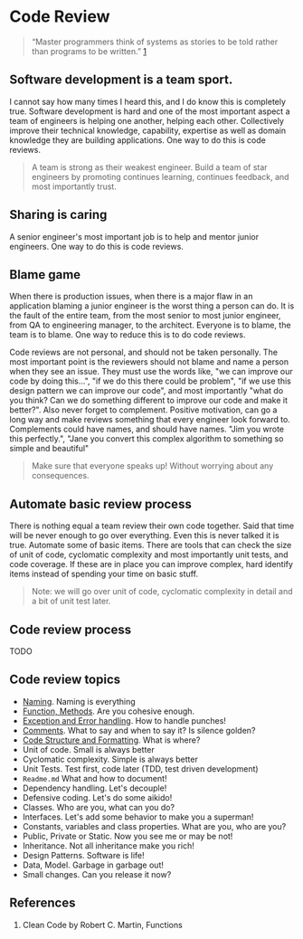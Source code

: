 # Code Review

> “Master programmers think of systems as stories to be told rather than programs to be written.” [1](#cite01)

## Software development is a team sport.
I cannot say how many times I heard this, and I do know this is completely true. Software development is hard and one of the most important aspect a team of engineers is helping one another, helping each other. Collectively improve their technical knowledge, capability, expertise as well as domain knowledge they are building applications. One way to do this is code reviews.

> A team is strong as their weakest engineer. Build a team of star engineers by promoting continues learning, continues feedback, and most importantly trust.

## Sharing is caring
A senior engineer's most important job is to help and mentor junior engineers. One way to do this is code reviews.

## Blame game
When there is production issues, when there is a major flaw in an application blaming a junior engineer is the worst thing a person can do. It is the fault of the entire team, from the most senior to most junior engineer, from QA to engineering manager, to the architect. Everyone is to blame, the team is to blame. One way to reduce this is to do code reviews.

Code reviews are not personal, and should not be taken personally. The most important point is the reviewers should not blame and name a person when they see an issue. They must use the words like, "we can improve our code by doing this...", "if we do this there could be problem", "if we use this design pattern we can improve our code", and most importantly "what do you think? Can we do something different to improve our code and make it better?". Also never forget to complement. Positive motivation, can go a long way and make reviews something that every engineer look forward to. Complements could have names, and should have names. "Jim you wrote this perfectly.", "Jane you convert this complex algorithm to something so simple and beautiful"

> Make sure that everyone speaks up! Without worrying about any consequences.

## Automate basic review process
There is nothing equal a team review their own code together. Said that time will be never enough to go over everything. Even this is never talked it is true. Automate some of basic items. There are tools that can check the size of unit of code, cyclomatic complexity and most importantly unit tests, and code coverage. If these are in place you can improve complex, hard identify items instead of spending your time on basic stuff. 

> Note: we will go over unit of code, cyclomatic complexity in detail and a bit of unit test later.

## Code review process
TODO

## Code review topics
- [Naming](./topics/naming.md). Naming is everything
- [Function, Methods](./topics/functions-methods.md). Are you cohesive enough.
- [Exception and Error handling](./topics/exception-and-error-handling.md). How to handle punches!
- [Comments](./topics/comments.md). What to say and when to say it? Is silence golden?
- [Code Structure and Formatting](./topics/structure-and-formatting.md). What is where?
- Unit of code. Small is always better
- Cyclomatic complexity. Simple is always better
- Unit Tests. Test first, code later (TDD, test driven development)
- `Readme.md` What and how to document!
- Dependency handling. Let's decouple!
- Defensive coding. Let's do some aikido!
- Classes. Who are you, what can you do? 
- Interfaces. Let's add some behavior to make you a superman!
- Constants, variables and class properties. What are you, who are you?
- Public, Private or Static. Now you see me or may be not!
- Inheritance. Not all inheritance make you rich!
- Design Patterns. Software is life!
- Data, Model. Garbage in garbage out!
- Small changes. Can you release it now?

## References
1. <a id="cite01"></a>Clean Code by Robert C. Martin, Functions
